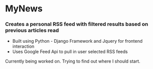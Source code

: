 # MyNews

### Creates a personal RSS feed with filtered results based on previous articles read
- Built using Python - Django Framework and Jquery for frontend interaction
- Uses Google Feed Api to pull in user selected RSS feeds

Currently being worked on.  Trying to find out where I should start.
